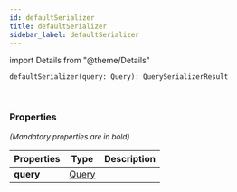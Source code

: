 ```yaml
---
id: defaultSerializer
title: defaultSerializer
sidebar_label: defaultSerializer
---
```


import Details from "@theme/Details"


```tsx
defaultSerializer(query: Query): QuerySerializerResult
```
<br/>



### Properties

<font size="2"><i>(Mandatory properties are in bold)</i></font>

| Properties | Type | Description |
| --------- | ---- | ----------- |
| **query** | [Query](/framework-api/interfaces/Query.md) |  |


